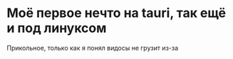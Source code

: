 # Моё первое нечто на tauri, так ещё и под линуксом

Прикольное, только как я понял видосы не грузит из-за 